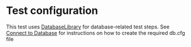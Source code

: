 # Test configuration

This test uses [DatabaseLibrary](https://franz-see.github.io/Robotframework-Database-Library/) for database-related test steps. See [Connect to Database](https://franz-see.github.io/Robotframework-Database-Library/api/1.2.2/DatabaseLibrary.html#Connect%20To%20Database) for instructions on how to create the required db.cfg file
